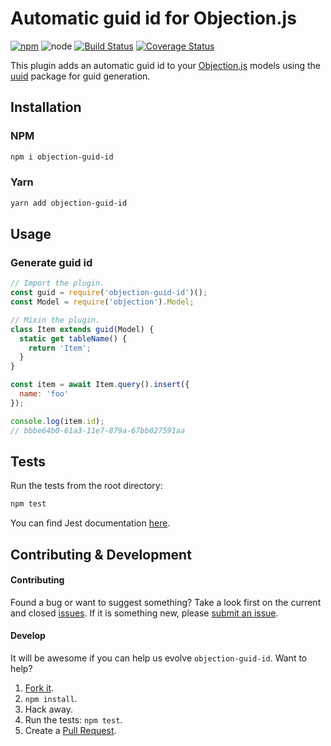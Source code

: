 # Automatic guid id for Objection.js

[![npm](https://img.shields.io/npm/v/objection-guid-id.svg?style=flat-square)](https://npmjs.org/package/objection-guid-id)
![node](https://img.shields.io/node/v/objection-guid-id.svg?style=flat-square)
[![Build Status](https://img.shields.io/travis/seegno/objection-guid-id/master.svg?style=flat-square)](https://travis-ci.org/seegno/objection-guid-id)
[![Coverage Status](https://img.shields.io/coveralls/seegno/objection-guid-id/master.svg?style=flat-square)](https://coveralls.io/github/seegno/objection-guid-id?branch=master)

This plugin adds an automatic guid id to your [Objection.js](https://github.com/Vincit/objection.js/) models using the [uuid](https://github.com/kelektiv/node-uuid) package for guid generation.

## Installation

### NPM

```sh
npm i objection-guid-id
```

### Yarn

```sh
yarn add objection-guid-id
```

## Usage

### Generate guid id

```js
// Import the plugin.
const guid = require('objection-guid-id')();
const Model = require('objection').Model;

// Mixin the plugin.
class Item extends guid(Model) {
  static get tableName() {
    return 'Item';
  }
}

const item = await Item.query().insert({
  name: 'foo'
});

console.log(item.id);
// bbbe64b0-61a3-11e7-879a-67bb027591aa
```

## Tests

Run the tests from the root directory:

```sh
npm test
```

You can find Jest documentation [here](https://facebook.github.io/jest/docs/getting-started.html).

## Contributing & Development

#### Contributing

Found a bug or want to suggest something? Take a look first on the current and closed [issues](https://github.com/seegno/objection-guid-id/issues). If it is something new, please [submit an issue](https://github.com/seegno/objection-guid-id/issues/new).

#### Develop

It will be awesome if you can help us evolve `objection-guid-id`. Want to help?

1. [Fork it](https://github.com/seegno/objection-guid-id).
2. `npm install`.
3. Hack away.
4. Run the tests: `npm test`.
5. Create a [Pull Request](https://github.com/seegno/objection-guid-id/compare).
